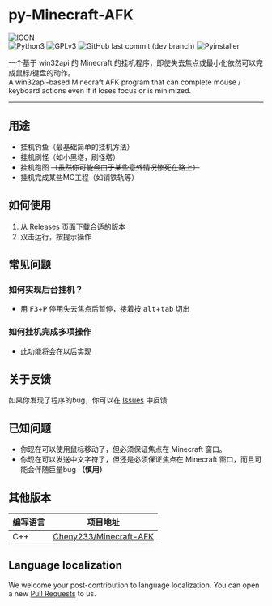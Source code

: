 # py-Minecraft-AFK
![ICON](https://img.xiao-jin.xyz/2020/03/25/07f1e7d0de1f6.png)  
![Python3](https://img.shields.io/badge/Python-3.7+-blue?color=3776AB&&logo=python) ![GPLv3](https://img.shields.io/github/license/jinzhijie/py-Minecraft-AFK) ![GitHub last commit (dev branch)](https://img.shields.io/github/last-commit/jinzhijie/py-Minecraft-AFK/dev) ![Pyinstaller](https://github.com/jinzhijie/py-Minecraft-AFK/workflows/Pyinstaller/badge.svg)

一个基于 win32api 的 Minecraft 的挂机程序，即使失去焦点或最小化依然可以完成鼠标/键盘的动作。  
A win32api-based Minecraft AFK program that can complete mouse / keyboard actions even if it loses focus or is minimized.

---
## 用途
- 挂机钓鱼（最基础简单的挂机方法）
- 挂机刷怪（如小黑塔，刷怪塔）
- 挂机跑图 ~~（虽然你可能会由于某些意外情况惨死在路上）~~
- 挂机完成某些MC工程（如铺铁轨等）

## 如何使用
1. 从 [Releases](https://github.com/jinzhijie/py-Minecraft-AFK/releases) 页面下载合适的版本
2. 双击运行，按提示操作

## 常见问题
### 如何实现后台挂机？
- 用 <kbd>F3</kbd>+<kbd>P</kbd> 停用失去焦点后暂停，接着按 <kbd>alt</kbd>+<kbd>tab</kbd> 切出

### 如何挂机完成多项操作
- 此功能将会在以后实现

## 关于反馈
如果你发现了程序的bug，你可以在 [Issues](https://github.com/jinzhijie/py-Minecraft-AFK/issues/new) 中反馈

## 已知问题
- 你现在可以使用鼠标移动了，但必须保证焦点在 Minecraft 窗口。
- 你现在可以发送中文字符了，但还是必须保证焦点在 Minecraft 窗口，而且可能会伴随巨量bug **（慎用）**

## 其他版本
| 编写语言 | 项目地址 |
| ---- | ---- |
| C++ | [Cheny233/Minecraft-AFK](https://github.com/Cheny233/Minecraft-AFK) |

## Language localization
We welcome your post-contribution to language localization. You can open a new [Pull Requests](https://github.com/jinzhijie/py-Minecraft-AFK/pulls) to us.
